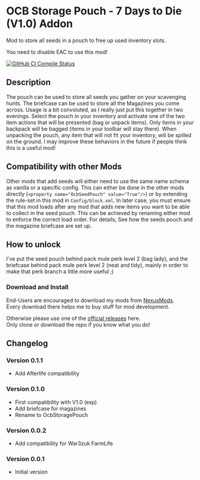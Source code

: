 # OCB Storage Pouch  - 7 Days to Die (V1.0) Addon

Mod to store all seeds in a pouch to free up used inventory slots.

You need to disable EAC to use this mod!

[![GitHub CI Compile Status][5]][4]

## Description

The pouch can be used to store all seeds you gather on your scavenging hunts.
The briefcase can be used to store all the Magazines you come across.
Usage is a bit convoluted, as I really just put this together in
two evenings. Select the pouch in your inventory and activate one of the
two item actions that will be presented (bag or unpack items). Only items
in your backpack will be bagged (items in your toolbar will stay there).
When unpacking the pouch, any item that will not fit your inventory, will
be spilled on the ground. I may improve these behaviors in the future if
people think this is a useful mod!

## Compatibility with other Mods

Other mods that add seeds will either need to use the same name schema
as vanilla or a specific config. This can either be done in the other
mods directly (`<property name="OcbSeedPouch" value="True"/>`) or by
extending the rule-set in this mod in `Config/block.xml`. In later case,
you must ensure that this mod loads after any mod that adds new items
you want to be able to collect in the seed pouch. This can be achieved
by renaming either mod to enforce the correct load order. For details,
See how the seeds pouch and the magazine briefcase are set up.

## How to unlock

I've put the seed pouch behind pack mule perk level 2 (bag lady),
and the briefcase behind pack mule perk level 2 (neat and tidy),
mainly in order to make that perk branch a little more useful ;)

### Download and Install

End-Users are encouraged to download my mods from [NexusMods][3].  
Every download there helps me to buy stuff for mod development.

Otherwise please use one of the [official releases][2] here.  
Only clone or download the repo if you know what you do!

## Changelog

### Version 0.1.1

- Add Afterlife compatibility

### Version 0.1.0

- First compatibility with V1.0 (exp)
- Add briefcase for magazines
- Rename to OcbStoragePouch

### Version 0.0.2

- Add compatibility for War3zuk FarmLife

### Version 0.0.1

- Initial version

[1]: https://github.com/OCB7D2D/OcbStoragePouch
[2]: https://github.com/OCB7D2D/OcbStoragePouch/releases
[3]: https://www.nexusmods.com/7daystodie/mods/3700
[4]: https://github.com/OCB7D2D/OcbStoragePouch/actions/workflows/ci.yml
[5]: https://github.com/OCB7D2D/OcbStoragePouch/actions/workflows/ci.yml/badge.svg
